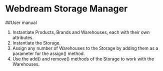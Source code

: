 # Webdream Storage Manager
##User manual

  1. Instantiate Products, Brands and Warehouses, each with their own attributes.
  2. Instantiate the Storage.
  3. Assign any number of Warehouses to the Storage by adding them as a parameter for the assign() method.
  4. Use the add() and remove() methods of the Storage to work with the Warehouses.
